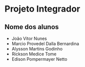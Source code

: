 # Projeto Integrador

## Nome dos alunos
* João Vitor Nunes
* Marcio Provedel Dalla Bernardina
* Alysson Martins Godinho
* Rickson Medice Tome
* Edison Pompermayer Netto
